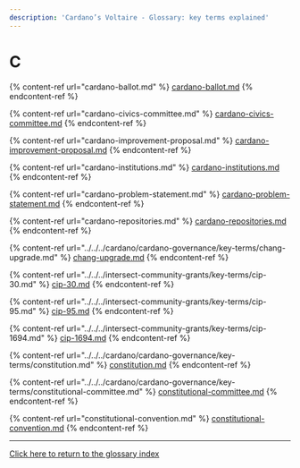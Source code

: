```yaml
---
description: 'Cardano’s Voltaire - Glossary: key terms explained'
---
```


# C

{% content-ref url="cardano-ballot.md" %}
[cardano-ballot.md](cardano-ballot.md)
{% endcontent-ref %}

{% content-ref url="cardano-civics-committee.md" %}
[cardano-civics-committee.md](cardano-civics-committee.md)
{% endcontent-ref %}

{% content-ref url="cardano-improvement-proposal.md" %}
[cardano-improvement-proposal.md](cardano-improvement-proposal.md)
{% endcontent-ref %}

{% content-ref url="cardano-institutions.md" %}
[cardano-institutions.md](cardano-institutions.md)
{% endcontent-ref %}

{% content-ref url="cardano-problem-statement.md" %}
[cardano-problem-statement.md](cardano-problem-statement.md)
{% endcontent-ref %}

{% content-ref url="cardano-repositories.md" %}
[cardano-repositories.md](cardano-repositories.md)
{% endcontent-ref %}

{% content-ref url="../../../cardano/cardano-governance/key-terms/chang-upgrade.md" %}
[chang-upgrade.md](../../../cardano/cardano-governance/key-terms/chang-upgrade.md)
{% endcontent-ref %}

{% content-ref url="../../../intersect-community-grants/key-terms/cip-30.md" %}
[cip-30.md](../../../intersect-community-grants/key-terms/cip-30.md)
{% endcontent-ref %}

{% content-ref url="../../../intersect-community-grants/key-terms/cip-95.md" %}
[cip-95.md](../../../intersect-community-grants/key-terms/cip-95.md)
{% endcontent-ref %}

{% content-ref url="../../../intersect-community-grants/key-terms/cip-1694.md" %}
[cip-1694.md](../../../intersect-community-grants/key-terms/cip-1694.md)
{% endcontent-ref %}

{% content-ref url="../../../cardano/cardano-governance/key-terms/constitution.md" %}
[constitution.md](../../../cardano/cardano-governance/key-terms/constitution.md)
{% endcontent-ref %}

{% content-ref url="../../../cardano/cardano-governance/key-terms/constitutional-committee.md" %}
[constitutional-committee.md](../../../cardano/cardano-governance/key-terms/constitutional-committee.md)
{% endcontent-ref %}

{% content-ref url="constitutional-convention.md" %}
[constitutional-convention.md](constitutional-convention.md)
{% endcontent-ref %}

***

[Click here to return to the glossary index](../../../cardano/cardano-governance/key-terms/general-glossary/)
